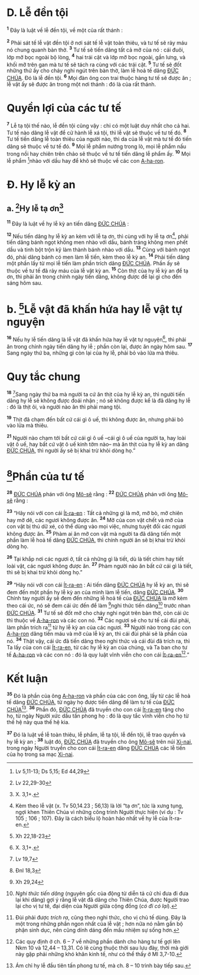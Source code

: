 # D. Lễ đền tội

<sup><b>1</b></sup> Đây là luật về lễ đền tội, về một của rất thánh :

<sup><b>2</b></sup> Phải sát tế lễ vật đền tội ở nơi sát tế lễ vật toàn thiêu, và tư tế sẽ rảy máu nó chung quanh bàn thờ. <sup><b>3</b></sup> Tư tế sẽ tiến dâng tất cả mỡ của nó : cái đuôi, lớp mỡ bọc ngoài bộ lòng, <sup><b>4</b></sup> hai trái cật và lớp mỡ bọc ngoài, gần lưng, và khối mỡ trên gan mà tư tế sẽ tách ra cùng với các trái cật. <sup><b>5</b></sup> Tư tế sẽ đốt những thứ ấy cho cháy nghi ngút trên bàn thờ, làm lễ hoả tế dâng [ĐỨC CHÚA](). Đó là lễ đền tội. <sup><b>6</b></sup> Mọi đàn ông con trai thuộc hàng tư tế sẽ được ăn ; lễ vật ấy sẽ được ăn trong một nơi thánh : đó là của rất thánh.

# Quyền lợi của các tư tế

<sup><b>7</b></sup> Lễ tạ tội thế nào, lễ đền tội cũng vậy : chỉ có một luật duy nhất cho cả hai. Tư tế nào dâng lễ vật để cử hành lễ xá tội, thì lễ vật sẽ thuộc về tư tế đó. <sup><b>8</b></sup> Tư tế tiến dâng lễ toàn thiêu của người nào, thì da của lễ vật mà tư tế đó tiến dâng sẽ thuộc về tư tế đó. <sup><b>9</b></sup> Mọi lễ phẩm nướng trong lò, mọi lễ phẩm nấu trong nồi hay chiên trên chảo sẽ thuộc về tư tế tiến dâng lễ phẩm ấy. <sup><b>10</b></sup> Mọi lễ phẩm [^1@-510d0b02-a980-4222-859a-ad6093c71e37]nhào với dầu hay để khô sẽ thuộc về các con [A-ha-ron]().

# Đ. Hy lễ kỳ an

## a. [^2@-510d0b02-a980-4222-859a-ad6093c71e37]Hy lễ tạ ơn[^1-510d0b02-a980-4222-859a-ad6093c71e37]

<sup><b>11</b></sup> Đây là luật về hy lễ kỳ an tiến dâng [ĐỨC CHÚA]() :

<sup><b>12</b></sup> Nếu tiến dâng hy lễ kỳ an kèm với lễ tạ ơn, thì cùng với hy lễ tạ ơn[^2-510d0b02-a980-4222-859a-ad6093c71e37], phải tiến dâng bánh ngọt không men nhào với dầu, bánh tráng không men phết dầu và tinh bột trộn kỹ làm thành bánh nhào với dầu. <sup><b>13</b></sup> Cùng với bánh ngọt đó, phải dâng bánh có men làm lễ tiến, kèm theo lễ kỳ an. <sup><b>14</b></sup> Phải tiến dâng một phần lấy từ mọi lễ tiến làm phần trích dâng [ĐỨC CHÚA](). Phần ấy sẽ thuộc về tư tế đã rảy máu của lễ vật kỳ an. <sup><b>15</b></sup> Còn thịt của hy lễ kỳ an để tạ ơn, thì phải ăn trong chính ngày tiến dâng, không được để lại gì cho đến sáng hôm sau.

# b. [^3@-510d0b02-a980-4222-859a-ad6093c71e37]Lễ vật đã khấn hứa hay lễ vật tự nguyện

<sup><b>16</b></sup> Nếu hy lễ tiến dâng là lễ vật đã khấn hứa hay lễ vật tự nguyện[^3-510d0b02-a980-4222-859a-ad6093c71e37], thì phải ăn trong chính ngày tiến dâng hy lễ ; phần còn lại, được ăn ngày hôm sau. <sup><b>17</b></sup> Sang ngày thứ ba, những gì còn lại của hy lễ, phải bỏ vào lửa mà thiêu.

# Quy tắc chung

<sup><b>18</b></sup> [^4@-510d0b02-a980-4222-859a-ad6093c71e37]Sang ngày thứ ba mà người ta cứ ăn thịt của hy lễ kỳ an, thì người tiến dâng hy lễ sẽ không được đoái nhận ; nó sẽ không được kể là đã dâng hy lễ : đó là thịt ôi, và người nào ăn thì phải mang tội.

<sup><b>19</b></sup> Thịt đã chạm đến bất cứ cái gì ô uế, thì không được ăn, nhưng phải bỏ vào lửa mà thiêu.

<sup><b>21</b></sup> Người nào chạm tới bất cứ cái gì ô uế –cái gì ô uế của người ta, hay loài vật ô uế, hay bất cứ vật ô uế kinh tởm nào– mà ăn thịt của hy lễ kỳ an dâng [ĐỨC CHÚA](), thì người ấy sẽ bị khai trừ khỏi dòng họ.”

# [^6@-510d0b02-a980-4222-859a-ad6093c71e37]Phần của tư tế

<sup><b>28</b></sup> [ĐỨC CHÚA]() phán với ông [Mô-sê]() rằng : <sup><b>22</b></sup> [ĐỨC CHÚA]() phán với ông [Mô-sê]() rằng :

<sup><b>23</b></sup> “Hãy nói với con cái [Ít-ra-en]() : Tất cả những gì là mỡ, mỡ bò, mỡ chiên hay mỡ dê, các ngươi không được ăn. <sup><b>24</b></sup> Mỡ của con vật chết và mỡ của con vật bị thú dữ xé, có thể dùng vào mọi việc, nhưng tuyệt đối các ngươi không được ăn. <sup><b>25</b></sup> Phàm ai ăn mỡ con vật mà người ta đã dâng tiến một phần làm lễ hoả tế dâng [ĐỨC CHÚA](), thì chính người ăn sẽ bị khai trừ khỏi dòng họ.

<sup><b>26</b></sup> Tại khắp nơi các ngươi ở, tất cả những gì là tiết, dù là tiết chim hay tiết loài vật, các ngươi không được ăn. <sup><b>27</b></sup> Phàm người nào ăn bất cứ cái gì là tiết, thì sẽ bị khai trừ khỏi dòng họ.”

<sup><b>29</b></sup> “Hãy nói với con cái [Ít-ra-en]() : Ai tiến dâng [ĐỨC CHÚA]() hy lễ kỳ an, thì sẽ đem đến một phần hy lễ kỳ an của mình làm lễ tiến, dâng [ĐỨC CHÚA](). <sup><b>30</b></sup> Chính tay người ấy sẽ đem đến những lễ hoả tế của [ĐỨC CHÚA]() là mỡ kèm theo cái ức, nó sẽ đem cái ức đến để làm [^7@-510d0b02-a980-4222-859a-ad6093c71e37]nghi thức tiến dâng[^5-510d0b02-a980-4222-859a-ad6093c71e37] trước nhan [ĐỨC CHÚA](). <sup><b>31</b></sup> Tư tế sẽ đốt mỡ cho cháy nghi ngút trên bàn thờ, còn cái ức thì thuộc về [A-ha-ron]() và các con nó. <sup><b>32</b></sup> Các ngươi sẽ cho tư tế cái đùi phải, làm phần trích ra[^6-510d0b02-a980-4222-859a-ad6093c71e37] từ hy lễ kỳ an của các ngươi. <sup><b>33</b></sup> Người nào trong các con [A-ha-ron]() dâng tiến máu và mỡ của lễ kỳ an, thì cái đùi phải sẽ là phần của nó. <sup><b>34</b></sup> Thật vậy, cái ức đã tiến dâng theo nghi thức và cái đùi đã trích ra, thì Ta lấy của con cái [Ít-ra-en](), từ các hy lễ kỳ an của chúng, và Ta ban cho tư tế [A-ha-ron]() và các con nó : đó là quy luật vĩnh viễn cho con cái [Ít-ra-en]()[^7-510d0b02-a980-4222-859a-ad6093c71e37].”

# Kết luận

<sup><b>35</b></sup> Đó là phần của ông [A-ha-ron]() và phần của các con ông, lấy từ các lễ hoả tế dâng [ĐỨC CHÚA](), từ ngày họ được tiến dâng để làm tư tế của [ĐỨC CHÚA]()[^8-510d0b02-a980-4222-859a-ad6093c71e37]. <sup><b>36</b></sup> Phần đó, [ĐỨC CHÚA]() đã truyền cho con cái [Ít-ra-en]() tặng cho họ, từ ngày Người xức dầu tấn phong họ : đó là quy tắc vĩnh viễn cho họ từ thế hệ này qua thế hệ kia.

<sup><b>37</b></sup> Đó là luật về lễ toàn thiêu, lễ phẩm, lễ tạ tội, lễ đền tội, lễ trao quyền và hy lễ kỳ an ; <sup><b>38</b></sup> luật đó, [ĐỨC CHÚA]() đã truyền cho ông [Mô-sê]() trên núi [Xi-nai](), trong ngày Người truyền cho con cái [Ít-ra-en]() dâng [ĐỨC CHÚA]() các lễ tiến của họ trong sa mạc [Xi-nai]().

[^1-510d0b02-a980-4222-859a-ad6093c71e37]: X. 3,1+.

[^2-510d0b02-a980-4222-859a-ad6093c71e37]: Kèm theo lễ vật (x. Tv 50,14.23 ; 56,13) là lời “tạ ơn”, tức là xưng tụng, ngợi khen Thiên Chúa vì những công trình Người thực hiện (ví dụ : Tv 105 ; 106 ; 107). Đây là cách biểu lộ hoàn hảo nhất về hy lễ của Ít-ra-en.

[^3-510d0b02-a980-4222-859a-ad6093c71e37]: X. 3,1+.

[^5-510d0b02-a980-4222-859a-ad6093c71e37]: _Nghi thức tiến dâng_ (nguyên gốc của động từ diễn tả cử chỉ đưa đi đưa lại khi dâng) gợi ý rằng lễ vật đã dâng cho Thiên Chúa, được Người trao lại cho vị tư tế, đại diện của Người giữa cộng đồng (_có đi có lại_).

[^6-510d0b02-a980-4222-859a-ad6093c71e37]: Đùi phải được _trích ra_, cũng theo nghi thức, cho vị chủ tế dùng. Đây là một trong những phần ngon nhất của lễ vật ; hơn nữa nó nằm gần bộ phận sinh dục, nên cũng dính dáng đến mầu nhiệm sự sống hơn.

[^7-510d0b02-a980-4222-859a-ad6093c71e37]: Các quy định ở ch. 6 – 7 về những phần dành cho hàng tư tế gợi lên Nkm 10 và 12,44 – 13,31. Có lẽ cùng thuộc thời sau lưu đày, thời mà giới này gặp phải những khó khăn kinh tế, như có thể thấy ở Ml 3,7-10.

[^8-510d0b02-a980-4222-859a-ad6093c71e37]: Ám chỉ hy lễ đầu tiên tấn phong tư tế, mà ch. 8 – 10 trình bày tiếp sau.

[^1@-510d0b02-a980-4222-859a-ad6093c71e37]: Lv 5,11-13; Ds 5,15; Ed 44,29

[^2@-510d0b02-a980-4222-859a-ad6093c71e37]: Lv 22,29-30

[^3@-510d0b02-a980-4222-859a-ad6093c71e37]: Xh 22,18-23

[^4@-510d0b02-a980-4222-859a-ad6093c71e37]: Lv 19,7

[^6@-510d0b02-a980-4222-859a-ad6093c71e37]: Đnl 18,3

[^7@-510d0b02-a980-4222-859a-ad6093c71e37]: Xh 29,24
